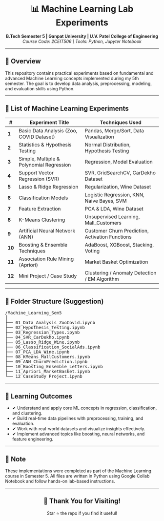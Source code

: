 <h1 align="center">📊 Machine Learning Lab Experiments</h1>

<p align="center">
  <strong>B.Tech Semester 5 | Ganpat University | U.V. Patel College of Engineering</strong><br>
  <em>Course Code: 2CEIT506 | Tools: Python, Jupyter Notebook</em>
</p>

<hr>

<h2>📌 Overview</h2>
<p>This repository contains practical experiments based on fundamental and advanced Machine Learning concepts implemented during my 5th semester. The goal is to develop data analysis, preprocessing, modeling, and evaluation skills using Python.</p>

---

<h2>🧪 List of Machine Learning Experiments</h2>

<table>
  <thead>
    <tr>
      <th>#</th>
      <th>Experiment Title</th>
      <th>Techniques Used</th>
    </tr>
  </thead>
  <tbody>
    <tr>
      <td><strong>1</strong></td>
      <td>Basic Data Analysis (Zoo, COVID Dataset)</td>
      <td>Pandas, Merge/Sort, Data Visualization</td>
    </tr>
    <tr>
      <td><strong>2</strong></td>
      <td>Statistics & Hypothesis Testing</td>
      <td>Normal Distribution, Hypothesis Testing</td>
    </tr>
    <tr>
      <td><strong>3</strong></td>
      <td>Simple, Multiple & Polynomial Regression</td>
      <td>Regression, Model Evaluation</td>
    </tr>
    <tr>
      <td><strong>4</strong></td>
      <td>Support Vector Regression (SVR)</td>
      <td>SVR, GridSearchCV, CarDekho Dataset</td>
    </tr>
    <tr>
      <td><strong>5</strong></td>
      <td>Lasso & Ridge Regression</td>
      <td>Regularization, Wine Dataset</td>
    </tr>
    <tr>
      <td><strong>6</strong></td>
      <td>Classification Models</td>
      <td>Logistic Regression, KNN, Naive Bayes, SVM</td>
    </tr>
    <tr>
      <td><strong>7</strong></td>
      <td>Feature Extraction</td>
      <td>PCA & LDA, Wine Dataset</td>
    </tr>
    <tr>
      <td><strong>8</strong></td>
      <td>K-Means Clustering</td>
      <td>Unsupervised Learning, Mall_Customers</td>
    </tr>
    <tr>
      <td><strong>9</strong></td>
      <td>Artificial Neural Network (ANN)</td>
      <td>Customer Churn Prediction, Activation Functions</td>
    </tr>
    <tr>
      <td><strong>10</strong></td>
      <td>Boosting & Ensemble Techniques</td>
      <td>AdaBoost, XGBoost, Stacking, Voting</td>
    </tr>
    <tr>
      <td><strong>11</strong></td>
      <td>Association Rule Mining (Apriori)</td>
      <td>Market Basket Optimization</td>
    </tr>
    <tr>
      <td><strong>12</strong></td>
      <td>Mini Project / Case Study</td>
      <td>Clustering / Anomaly Detection / EM Algorithm</td>
    </tr>
  </tbody>
</table>

---

<h2>📁 Folder Structure (Suggestion)</h2>

<pre>
/Machine_Learning_Sem5
│
├── 01_Data_Analysis_ZooCovid.ipynb
├── 02_Hypothesis_Testing.ipynb
├── 03_Regression_Types.ipynb
├── 04_SVR_CarDekho.ipynb
├── 05_Lasso_Ridge_Wine.ipynb
├── 06_Classification_SocialAds.ipynb
├── 07_PCA_LDA_Wine.ipynb
├── 08_KMeans_MallCustomers.ipynb
├── 09_ANN_ChurnPrediction.ipynb
├── 10_Boosting_Ensemble_Letters.ipynb
├── 11_Apriori_MarketBasket.ipynb
└── 12_CaseStudy_Project.ipynb
</pre>

---

<h2>🎯 Learning Outcomes</h2>
<ul>
  <li>✔ Understand and apply core ML concepts in regression, classification, and clustering.</li>
  <li>✔ Build real-time data pipelines with preprocessing, training, and evaluation.</li>
  <li>✔ Work with real-world datasets and visualize insights effectively.</li>
  <li>✔ Implement advanced topics like boosting, neural networks, and feature engineering.</li>
</ul>

---

<h2>📌 Note</h2>
<p>
These implementations were completed as part of the Machine Learning course in Semester 5. All files are written in Python using Google Collab Notebook and follow hands-on lab-based instructions.
</p>

---

<h2 align="center">🧠 Thank You for Visiting!</h2>
<p align="center">Star ⭐ the repo if you find it useful!</p>
